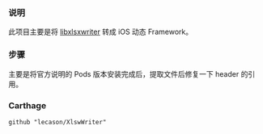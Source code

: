 ### 说明
此项目主要是将 [libxlsxwriter](https://libxlsxwriter.github.io) 转成 iOS 动态 Framework。

### 步骤
主要是将官方说明的 Pods 版本安装完成后，提取文件后修复一下 header 的引用。

### Carthage
```
github "lecason/XlswWriter"
```
